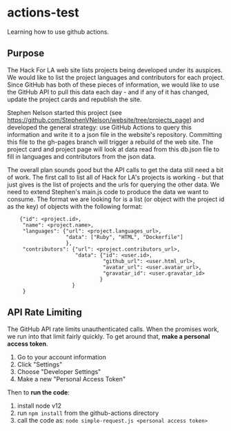 # actions-test
Learning how to use github actions.

## Purpose

The Hack For LA web site lists projects being developed under its auspices. We would like to list the project languages and contributors for each project. Since GitHub has both of these pieces of information, we would like to use the GitHub API to pull this data each day - and if any of it has changed, update the project cards and republish the site.

Stephen Nelson started this project (see https://github.com/StephenVNelson/website/tree/projects_page) and developed the general strategy: use GitHub Actions to query this information and write it to a json file in the website's repository. Committing this file to the gh-pages branch will trigger a rebuild of the web site. The project card and project page will look at data read from this db.json file to fill in languages and contributors from the json data.

The overall plan sounds good but the API calls to get the data still need a bit of work. The first call to list all of Hack for LA's projects is working - but that just gives is the list of projects and the urls for querying the other data. We need to extend Stephen's main.js code to produce the data we want to consume. The format we are looking for is a list (or object with the project id as the key) of objects with the following format:

```
    {"id": <project.id>,
     "name": <project.name>,
     "languages": {"url": <project.languages_url>,
                   "data": ["Ruby", "HTML", "Dockerfile"]
                   },
     "contributors": {"url": <project.contributors_url>,
                      "data": {"id": <user.id>,
                               "github_url": <user.html_url>,
                               "avatar_url": <user.avatar_url>,
                               "gravatar_id": <user.gravatar_id>
                              }
                     }
     }
```

## API Rate Limiting

The GitHub API rate limits unauthenticated calls. When the promises
work, we run into that limit fairly quickly. To get around that, **make
a personal access token**.

1. Go to your account information
2. Click "Settings"
3. Choose "Developer Settings"
4. Make a new "Personal Access Token"


Then to **run the code**:

1. install node v12
2. run `npm install` from the github-actions directory
3. call the code as: `node simple-request.js <personal access token>`
